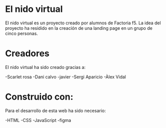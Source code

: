 # El nido virtual 

El nido virtual es un proyecto creado por alumnos de Factoria f5. La idea del proyecto ha residido en la creación de una landing page en un grupo de cinco personas.

# Creadores
El nido virtual ha sido creado gracias a:

-Scarlet rosa
-Dani calvo
-javier
-Sergi Aparicio
-Àlex Vidal

# Construido con:
Para el desarrollo de esta web ha sido necesario:

-HTML
-CSS
-JavaScript
-figma
